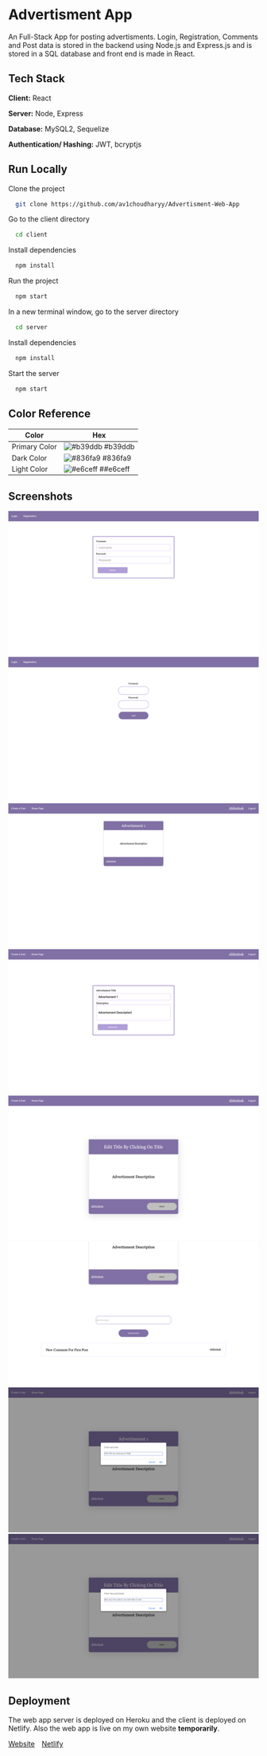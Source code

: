 
# Advertisment App

An Full-Stack App for posting advertisments. Login, Registration, Comments and Post data is stored in the backend using Node.js and Express.js and is stored in a SQL database  and front end is made in React.


## Tech Stack

**Client:** React

**Server:** Node, Express

**Database:** MySQL2, Sequelize

**Authentication/ Hashing:** JWT, bcryptjs





## Run Locally

Clone the project

```bash
  git clone https://github.com/av1choudharyy/Advertisment-Web-App
```

Go to the client directory

```bash
  cd client
```

Install dependencies

```bash
  npm install
```

Run the project

```bash
  npm start
```
In a new terminal window, go to the server directory

```bash
  cd server
```

Install dependencies

```bash
  npm install
```

Start the server

```bash
  npm start
```


## Color Reference

| Color             | Hex                                                                |
| ----------------- | ------------------------------------------------------------------ |
| Primary Color | ![#b39ddb](https://via.placeholder.com/10/b39ddb?text=+) #b39ddb |
| Dark Color | ![#836fa9](https://via.placeholder.com/10/836fa9?text=+) #836fa9 |
| Light Color | ![#e6ceff](https://via.placeholder.com/10/e6ceff?text=+) ##e6ceff |


## Screenshots

![](Screenshots/registration.png)
![](Screenshots/login.png)
![](Screenshots/homePage.png)
![](Screenshots/createPost.png)
![](Screenshots/post.png)
![](Screenshots/comment.png)
![](Screenshots/editTitle.png)
![](Screenshots/editPost.png)




## Deployment

The web app server is deployed on Heroku and the client is deployed on Netlify.
Also the web app is live on my own website **temporarily**.

[Website](https://www.choudhary.codes)&emsp;[Netlify](https://tender-swanson-38be36.netlify.app)


